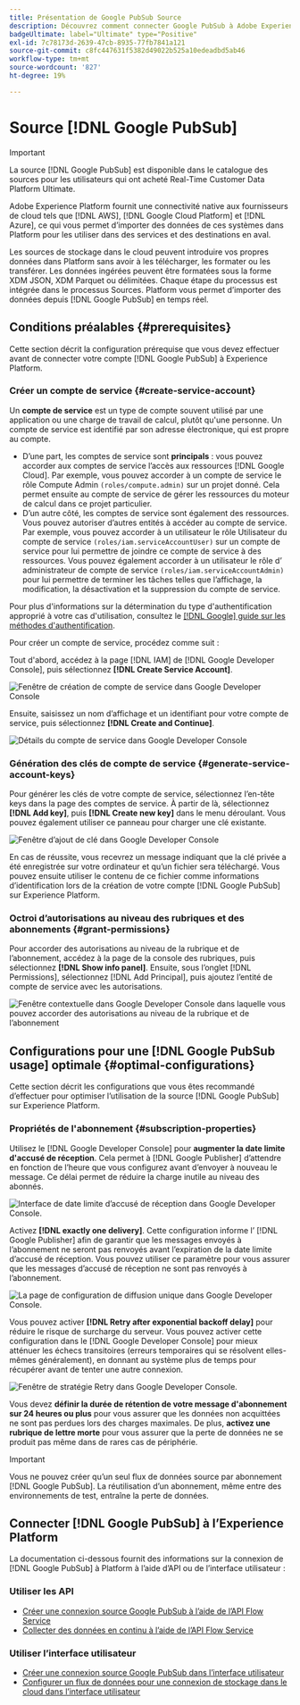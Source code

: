 ```yaml
---
title: Présentation de Google PubSub Source
description: Découvrez comment connecter Google PubSub à Adobe Experience Platform à l’aide des API ou de l’interface utilisateur.
badgeUltimate: label="Ultimate" type="Positive"
exl-id: 7c78173d-2639-47cb-8935-77fb7841a121
source-git-commit: c8fc447631f5382d49022b525a10edeadbd5ab46
workflow-type: tm+mt
source-wordcount: '827'
ht-degree: 19%

---
```


# Source [!DNL Google PubSub]

>[!IMPORTANT]
>
>La source [!DNL Google PubSub] est disponible dans le catalogue des sources pour les utilisateurs qui ont acheté Real-Time Customer Data Platform Ultimate.

Adobe Experience Platform fournit une connectivité native aux fournisseurs de cloud tels que [!DNL AWS], [!DNL Google Cloud Platform] et [!DNL Azure], ce qui vous permet d’importer des données de ces systèmes dans Platform pour les utiliser dans des services et des destinations en aval.

Les sources de stockage dans le cloud peuvent introduire vos propres données dans Platform sans avoir à les télécharger, les formater ou les transférer. Les données ingérées peuvent être formatées sous la forme XDM JSON, XDM Parquet ou délimitées. Chaque étape du processus est intégrée dans le processus Sources. Platform vous permet d’importer des données depuis [!DNL Google PubSub] en temps réel.

## Conditions préalables {#prerequisites}

Cette section décrit la configuration prérequise que vous devez effectuer avant de connecter votre compte [!DNL Google PubSub] à Experience Platform.

### Créer un compte de service {#create-service-account}

Un **compte de service** est un type de compte souvent utilisé par une application ou une charge de travail de calcul, plutôt qu&#39;une personne. Un compte de service est identifié par son adresse électronique, qui est propre au compte.

* D’une part, les comptes de service sont **principals** : vous pouvez accorder aux comptes de service l’accès aux ressources [!DNL Google Cloud]. Par exemple, vous pouvez accorder à un compte de service le rôle Compute Admin `(roles/compute.admin)` sur un projet donné. Cela permet ensuite au compte de service de gérer les ressources du moteur de calcul dans ce projet particulier.
* D’un autre côté, les comptes de service sont également des ressources. Vous pouvez autoriser d’autres entités à accéder au compte de service. Par exemple, vous pouvez accorder à un utilisateur le rôle Utilisateur du compte de service `(roles/iam.serviceAccountUser)` sur un compte de service pour lui permettre de joindre ce compte de service à des ressources. Vous pouvez également accorder à un utilisateur le rôle d’ administrateur de compte de service `(roles/iam.serviceAccountAdmin)` pour lui permettre de terminer les tâches telles que l’affichage, la modification, la désactivation et la suppression du compte de service.

Pour plus d&#39;informations sur la détermination du type d&#39;authentification approprié à votre cas d&#39;utilisation, consultez le [[!DNL Google] guide sur les méthodes d&#39;authentification](https://cloud.google.com/docs/authentication).

Pour créer un compte de service, procédez comme suit :

Tout d&#39;abord, accédez à la page [!DNL IAM] de [!DNL Google Developer Console], puis sélectionnez **[!DNL Create Service Account]**.

![Fenêtre de création de compte de service dans Google Developer Console](../../images/tutorials/create/google-pubsub/create-service-account.png)

Ensuite, saisissez un nom d’affichage et un identifiant pour votre compte de service, puis sélectionnez **[!DNL Create and Continue]**.

![Détails du compte de service dans Google Developer Console](../../images/tutorials/create/google-pubsub/service-account-details.png)

### Génération des clés de compte de service {#generate-service-account-keys}

Pour générer les clés de votre compte de service, sélectionnez l’en-tête keys dans la page des comptes de service. À partir de là, sélectionnez **[!DNL Add key]**, puis **[!DNL Create new key]** dans le menu déroulant. Vous pouvez également utiliser ce panneau pour charger une clé existante.

![Fenêtre d’ajout de clé dans Google Developer Console](../../images/tutorials/create/google-pubsub/add-key.png)

En cas de réussite, vous recevrez un message indiquant que la clé privée a été enregistrée sur votre ordinateur et qu’un fichier sera téléchargé. Vous pouvez ensuite utiliser le contenu de ce fichier comme informations d’identification lors de la création de votre compte [!DNL Google PubSub] sur Experience Platform.

### Octroi d’autorisations au niveau des rubriques et des abonnements {#grant-permissions}

Pour accorder des autorisations au niveau de la rubrique et de l’abonnement, accédez à la page de la console des rubriques, puis sélectionnez **[!DNL Show info panel]**. Ensuite, sous l’onglet [!DNL Permissions], sélectionnez [!DNL Add Principal], puis ajoutez l’entité de compte de service avec les autorisations.

![Fenêtre contextuelle dans Google Developer Console dans laquelle vous pouvez accorder des autorisations au niveau de la rubrique et de l’abonnement](../../images/tutorials/create/google-pubsub/add-principal.png)

## Configurations pour une [!DNL Google PubSub usage] optimale {#optimal-configurations}

Cette section décrit les configurations que vous êtes recommandé d’effectuer pour optimiser l’utilisation de la source [!DNL Google PubSub] sur Experience Platform.

### Propriétés de l&#39;abonnement {#subscription-properties}

Utilisez le [!DNL Google Developer Console] pour **augmenter la date limite d&#39;accusé de réception**. Cela permet à [!DNL Google Publisher] d’attendre en fonction de l’heure que vous configurez avant d’envoyer à nouveau le message. Ce délai permet de réduire la charge inutile au niveau des abonnés.

![Interface de date limite d’accusé de réception dans Google Developer Console.](../../images/tutorials/create/google-pubsub/acknowledgement-deadline.png)

Activez **[!DNL exactly one delivery]**. Cette configuration informe l’ [!DNL Google Publisher] afin de garantir que les messages envoyés à l’abonnement ne seront pas renvoyés avant l’expiration de la date limite d’accusé de réception. Vous pouvez utiliser ce paramètre pour vous assurer que les messages d’accusé de réception ne sont pas renvoyés à l’abonnement.

![La page de configuration de diffusion unique dans Google Developer Console.](../../images/tutorials/create/google-pubsub/exactly-one-delivery.png)

Vous pouvez activer **[!DNL Retry after exponential backoff delay]** pour réduire le risque de surcharge du serveur. Vous pouvez activer cette configuration dans le [!DNL Google Developer Console] pour mieux atténuer les échecs transitoires (erreurs temporaires qui se résolvent elles-mêmes généralement), en donnant au système plus de temps pour récupérer avant de tenter une autre connexion.

![Fenêtre de stratégie Retry dans Google Developer Console.](../../images/tutorials/create/google-pubsub/retry-policy.png)

Vous devez **définir la durée de rétention de votre message d&#39;abonnement sur 24 heures ou plus** pour vous assurer que les données non acquittées ne sont pas perdues lors des charges maximales. De plus, **activez une rubrique de lettre morte** pour vous assurer que la perte de données ne se produit pas même dans de rares cas de périphérie.

>[!IMPORTANT]
>
>Vous ne pouvez créer qu’un seul flux de données source par abonnement [!DNL Google PubSub]. La réutilisation d’un abonnement, même entre des environnements de test, entraîne la perte de données.

## Connecter [!DNL Google PubSub] à l’Experience Platform

La documentation ci-dessous fournit des informations sur la connexion de [!DNL Google PubSub] à Platform à l’aide d’API ou de l’interface utilisateur :

### Utiliser les API

* [Créer une connexion source Google PubSub à l’aide de l’API Flow Service](../../tutorials/api/create/cloud-storage/google-pubsub.md)
* [Collecter des données en continu à l’aide de l’API Flow Service](../../tutorials/api/collect/streaming.md)

### Utiliser l’interface utilisateur

* [Créer une connexion source Google PubSub dans l’interface utilisateur](../../tutorials/ui/create/cloud-storage/google-pubsub.md)
* [Configurer un flux de données pour une connexion de stockage dans le cloud dans l’interface utilisateur](../../tutorials/ui/dataflow/streaming/cloud-storage-streaming.md)

